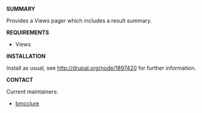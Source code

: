 **SUMMARY**

Provides a Views pager which includes a result summary.

**REQUIREMENTS**

* Views

**INSTALLATION**

Install as usual, see http://drupal.org/node/1897420 for further information.

**CONTACT**

Current maintainers:
* [bmcclure](https://www.drupal.org/user/278485)
